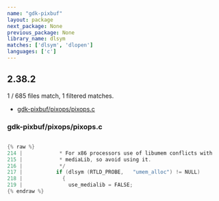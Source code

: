 ```yaml
---
name: "gdk-pixbuf"
layout: package
next_package: None
previous_package: None
library_name: dlsym
matches: ['dlsym', 'dlopen']
languages: ['c']
---
```

## 2.38.2
1 / 685 files match, 1 filtered matches.

 - [gdk-pixbuf/pixops/pixops.c](#gdk-pixbufpixopspixopsc)

### gdk-pixbuf/pixops/pixops.c

```c

{% raw %}
214 |            * For x86 processors use of libumem conflicts with
215 |            * mediaLib, so avoid using it.
216 |            */
217 |           if (dlsym (RTLD_PROBE,   "umem_alloc") != NULL)
218 |             {
219 |               use_medialib = FALSE;
{% endraw %}

```